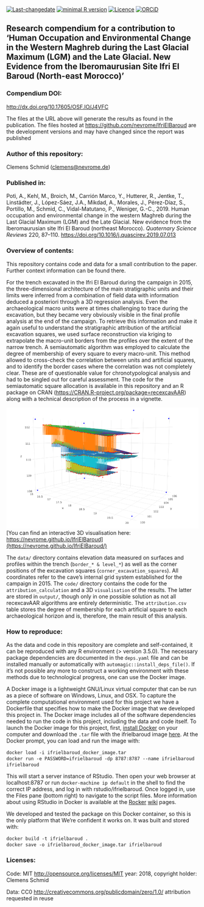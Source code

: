 <!-- README.md is generated from README.Rmd. Please edit that file -->

[![Last-changedate](https://img.shields.io/badge/last%20change-2019--01--06-brightgreen.svg)](https://github.com/nevrome/IfriElBaroud/commits/master)
[![minimal R
version](https://img.shields.io/badge/R%3E%3D-3.5.0-brightgreen.svg)](https://cran.r-project.org/)
[![Licence](https://img.shields.io/github/license/mashape/apistatus.svg)](http://choosealicense.com/licenses/mit/)
[![ORCiD](https://img.shields.io/badge/ORCiD-0000--0003--3448--5715-green.svg)](http://orcid.org/0000-0003-3448-5715)

## Research compendium for a contribution to ‘Human Occupation and Environmental Change in the Western Maghreb during the Last Glacial Maximum (LGM) and the Late Glacial. New Evidence from the Iberomaurusian Site Ifri El Baroud (North-east Morocco)’

### Compendium DOI:

<http://dx.doi.org/10.17605/OSF.IO/J4VFC>

The files at the URL above will generate the results as found in the
publication. The files hosted at
<https://github.com/nevrome/IfriElBaroud> are the development versions
and may have changed since the report was published

### Author of this repository:

Clemens Schmid (<clemens@nevrome.de>)

### Published in:

Potì, A., Kehl, M., Broich, M., Carrión Marco, Y., Hutterer, R., Jentke, T., Linstädter, J., López-Sáez, J.A., Mikdad, A., Morales, J., Pérez-Díaz, S., Portillo, M., Schmid, C., Vidal-Matutano, P., Weniger, G.-C., 2019. Human occupation and environmental change in the western Maghreb during the Last Glacial Maximum (LGM) and the Late Glacial. New evidence from the Iberomaurusian site Ifri El Baroud (northeast Morocco). _Quaternary Science Reviews_ 220, 87–110. https://doi.org/10.1016/j.quascirev.2019.07.013

### Overview of contents:

This repository contains code and data for a small contribution to the
paper. Further context information can be found there.

For the trench excavated in the Ifri El Baroud during the campaign in
2015, the three-dimensional architecture of the main stratigraphic units
and their limits were inferred from a combination of field data with
information deduced a posteriori through a 3D regression analysis. Even
the archaeological macro units were at times challenging to trace during
the excavation, but they became very obviously visible in the final
profile analysis at the end of the campaign. To retrieve this
information and make it again useful to understand the stratigraphic
attribution of the artificial excavation squares, we used surface
reconstruction via kriging to extrapolate the macro-unit borders from
the profiles over the extent of the narrow trench. A semiautomatic
algorithm was employed to calculate the degree of membership of every
square to every macro-unit. This method allowed to cross-check the
correlation between units and artificial squares, and to identify the
border cases where the correlation was not completely clear. These are
of questionable value for chronotypological analysis and had to be
singled out for careful assessment. The code for the semiautomatic
square allocation is available in this repository and an R package on
CRAN (<https://CRAN.R-project.org/package=recexcavAAR>) along with a
technical description of the process in a vignette.

![](screenshot_trench_3D.png) [You can find an interactive 3D
visualisation here:
https://nevrome.github.io/IfriElBaroud](https://nevrome.github.io/IfriElBaroud/)

The `data/` directory contains elevation data measured on surfaces and
profiles within the trench (`border_* & level_*`) as well as the corner
positions of the excavation squares (`corner_excavation_squares`). All
coordinates refer to the cave’s internal grid system established for the
campaign in 2015. The `code/` directory contains the code for the
`attribution_calculation` and a 3D `visualisation` of the results. The
latter are stored in `output/`, though only in one possible solution as
not all recexcavAAR algorithms are entirely deterministic. The
`attribution.csv` table stores the degree of membership for each
artificial square to each archaeological horizon and is, therefore, the
main result of this analysis.

### How to reproduce:

As the data and code in this repository are complete and self-contained,
it can be reproduced with any R environment (\> version 3.5.0). The
necessary package dependencies are documented in the `deps.yaml` file
and can be installed manually or automatically with
`automagic::install_deps_file()`. If it’s not possible any more to
construct a working environment with these methods due to technological
progress, one can use the Docker image.

A Docker image is a lightweight GNU/Linux virtual computer that can be
run as a piece of software on Windows, Linux, and OSX. To capture the
complete computational environment used for this project we have a
Dockerfile that specifies how to make the Docker image that we developed
this project in. The Docker image includes all of the software
dependencies needed to run the code in this project, including the data
and code itself. To launch the Docker image for this project, first,
[install Docker](https://docs.docker.com/installation/) on your computer
and download the `.tar` file with the ifrielbaroud image
[here](https://osf.io/q6j8p). At the Docker prompt, you can load and run
the image with:

    docker load -i ifrielbaroud_docker_image.tar
    docker run -e PASSWORD=ifrielbaroud -dp 8787:8787 --name ifrielbaroud ifrielbaroud

This will start a server instance of RStudio. Then open your web browser
at localhost:8787 or run `docker-machine ip default` in the shell to
find the correct IP address, and log in with rstudio/ifrielbaroud. Once
logged in, use the Files pane (bottom right) to navigate to the script
files. More information about using RStudio in Docker is available at
the [Rocker](https://github.com/rocker-org)
[wiki](https://github.com/rocker-org/rocker/wiki/Using-the-RStudio-image)
pages.

We developed and tested the package on this Docker container, so this is
the only platform that We’re confident it works on. It was built and
stored with:

    docker build -t ifrielbaroud .
    docker save -o ifrielbaroud_docker_image.tar ifrielbaroud

### Licenses:

Code: MIT <http://opensource.org/licenses/MIT> year: 2018, copyright
holder: Clemens Schmid

Data: CC0 <http://creativecommons.org/publicdomain/zero/1.0/>
attribution requested in reuse
